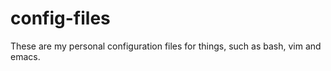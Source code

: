 # config-files

These are my personal configuration files for things, such as bash, vim and emacs. 
